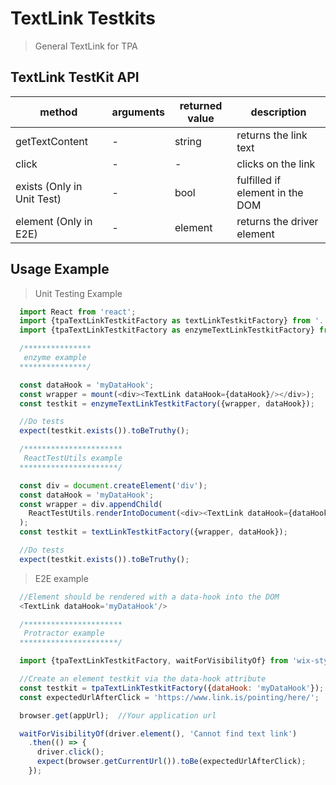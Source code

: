 # TextLink Testkits

> General TextLink for TPA

## TextLink TestKit API

| method | arguments | returned value | description |
|--------|-----------|----------------|-------------|
| getTextContent | - | string | returns the link text |
| click | - | - | clicks on the link |
| exists (Only in Unit Test) | - | bool | fulfilled if element in the DOM |
| element (Only in E2E) | - | element | returns the driver element |

## Usage Example

> Unit Testing Example
```javascript
  import React from 'react';
  import {tpaTextLinkTestkitFactory as textLinkTestkitFactory} from '../../../testkit';
  import {tpaTextLinkTestkitFactory as enzymeTextLinkTestkitFactory} from '../../../testkit/enzyme';

  /***************
   enzyme example
  ***************/

  const dataHook = 'myDataHook';
  const wrapper = mount(<div><TextLink dataHook={dataHook}/></div>);
  const testkit = enzymeTextLinkTestkitFactory({wrapper, dataHook});

  //Do tests
  expect(testkit.exists()).toBeTruthy();

  /**********************
   ReactTestUtils example
  **********************/

  const div = document.createElement('div');
  const dataHook = 'myDataHook';
  const wrapper = div.appendChild(
    ReactTestUtils.renderIntoDocument(<div><TextLink dataHook={dataHook}/></div>, {dataHook})
  );
  const testkit = textLinkTestkitFactory({wrapper, dataHook});

  //Do tests
  expect(testkit.exists()).toBeTruthy();
```


> E2E example
```javascript
  //Element should be rendered with a data-hook into the DOM
  <TextLink dataHook='myDataHook'/>

  /**********************
   Protractor example
  **********************/

  import {tpaTextLinkTestkitFactory, waitForVisibilityOf} from 'wix-style-react/testkit/protractor';

  //Create an element testkit via the data-hook attribute
  const testkit = tpaTextLinkTestkitFactory({dataHook: 'myDataHook'});
  const expectedUrlAfterClick = 'https://www.link.is/pointing/here/';

  browser.get(appUrl);  //Your application url

  waitForVisibilityOf(driver.element(), 'Cannot find text link')
    .then(() => {
      driver.click();
      expect(browser.getCurrentUrl()).toBe(expectedUrlAfterClick);
    });
```
